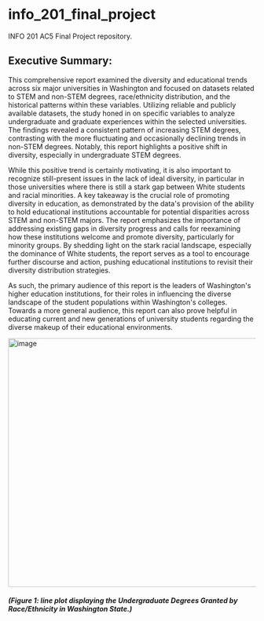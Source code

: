 # info_201_final_project
INFO 201 AC5 Final Project repository.

## **Executive Summary:**

This comprehensive report examined the diversity and educational trends across six major universities in Washington and focused on datasets related to STEM and non-STEM degrees, race/ethnicity distribution, and the historical patterns within these variables. Utilizing reliable and publicly available datasets, the study honed in on specific variables to analyze undergraduate and graduate experiences within the selected universities. The findings revealed a consistent pattern of increasing STEM degrees, contrasting with the more fluctuating and occasionally declining trends in non-STEM degrees. Notably, this report highlights a positive shift in diversity, especially in undergraduate STEM degrees.

While this positive trend is certainly motivating, it is also important to recognize still-present issues in the lack of ideal diversity, in particular in those universities where there is still a stark gap between White students and racial minorities. A key takeaway is the crucial role of promoting diversity in education, as demonstrated by the data's provision of the ability to hold educational institutions accountable for potential disparities across STEM and non-STEM majors. The report emphasizes the importance of addressing existing gaps in diversity progress and calls for reexamining how these institutions welcome and promote diversity, particularly for minority groups. By shedding light on the stark racial landscape, especially the dominance of White students, the report serves as a tool to encourage further discourse and action, pushing educational institutions to revisit their diversity distribution strategies.

As such, the primary audience of this report is the leaders of Washington's higher education institutions, for their roles in influencing the diverse landscape of the student populations within Washington's colleges. Towards a more general audience, this report can also prove helpful in educating current and new generations of university students regarding the diverse makeup of their educational environments.

<img width="507" alt="image" src="https://github.com/kathiewu/info_201_final_project/assets/146285275/f28ef8c0-afb6-4997-bf2e-8ba5bb8cb3f6">

##### (Figure 1: line plot displaying the Undergraduate Degrees Granted by Race/Ethnicity in Washington State.)
